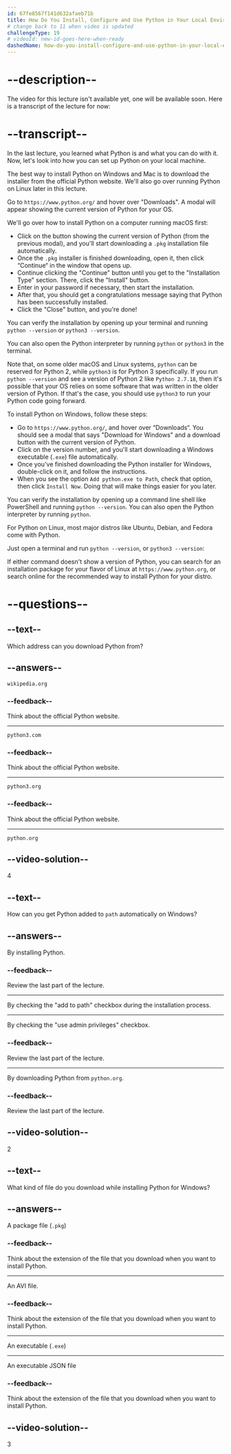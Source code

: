 ```yaml
---
id: 67fe8567f141d632afaeb71b
title: How Do You Install, Configure and Use Python in Your Local Environment?
# change back to 11 when video is updated
challengeType: 19
# videoId: new-id-goes-here-when-ready
dashedName: how-do-you-install-configure-and-use-python-in-your-local-environment
---
```


# --description--

The video for this lecture isn't available yet, one will be available soon. Here is a transcript of the lecture for now:

# --transcript--

In the last lecture, you learned what Python is and what you can do with it. Now, let's look into how you can set up Python on your local machine.

The best way to install Python on Windows and Mac is to download the installer from the official Python website. We'll also go over running Python on Linux later in this lecture.

Go to `https://www.python.org/` and hover over "Downloads". A modal will appear showing the current version of Python for your OS.

We'll go over how to install Python on a computer running macOS first:

- Click on the button showing the current version of Python (from the previous modal), and you'll start downloading a `.pkg` installation file automatically.
- Once the `.pkg` installer is finished downloading, open it, then click “Continue“ in the window that opens up.
- Continue clicking the "Continue" button until you get to the "Installation Type" section. There, click the "Install" button.
- Enter in your password if necessary, then start the installation.
- After that, you should get a congratulations message saying that Python has been successfully installed.
- Click the "Close" button, and you're done!

You can verify the installation by opening up your terminal and running `python --version` or `python3 --version`.

You can also open the Python interpreter by running `python` or `python3` in the terminal.

Note that, on some older macOS and Linux systems, `python` can be reserved for Python 2, while `python3` is for Python 3 specifically. If you run `python --version` and see a version of Python 2 like `Python 2.7.18`, then it's possible that your OS relies on some software that was written in the older version of Python. If that's the case, you should use `python3` to run your Python code going forward.

To install Python on Windows, follow these steps:

- Go to `https://www.python.org/`, and hover over “Downloads“. You should see a modal that says "Download for Windows" and a download button with the current version of Python.
- Click on the version number, and you'll start downloading a Windows executable (`.exe`) file automatically.
- Once you've finished downloading the Python installer for Windows, double-click on it, and follow the instructions.
- When you see the option `Add python.exe to Path`, check that option, then click `Install Now`. Doing that will make things easier for you later.


You can verify the installation by opening up a command line shell like PowerShell and running `python --version`. You can also open the Python interpreter by running `python`.

For Python on Linux, most major distros like Ubuntu, Debian, and Fedora come with Python.

Just open a terminal and run `python --version`, or `python3 --version`:

If either command doesn't show a version of Python, you can search for an installation package for your flavor of Linux at `https://www.python.org`, or search online for the recommended way to install Python for your distro.

# --questions--

## --text--

Which address can you download Python from?

## --answers--

`wikipedia.org`

### --feedback--

Think about the official Python website.

---

`python3.com`

### --feedback--

Think about the official Python website.

---

`python3.org`

### --feedback--

Think about the official Python website.

---

`python.org`

## --video-solution--

4

## --text--

How can you get Python added to `path` automatically on Windows?

## --answers--

By installing Python.

### --feedback--

Review the last part of the lecture.

---

By checking the "add to path" checkbox during the installation process.

---

By checking the "use admin privileges" checkbox.

### --feedback--

Review the last part of the lecture.

---

By downloading Python from `python.org`.

### --feedback--

Review the last part of the lecture.

## --video-solution--

2

## --text--

What kind of file do you download while installing Python for Windows?

## --answers--

A package file (`.pkg`)

### --feedback--

Think about the extension of the file that you download when you want to install Python.

---

An AVI file.

### --feedback--

Think about the extension of the file that you download when you want to install Python.

---

An executable (`.exe`)

---

An executable JSON file

### --feedback--

Think about the extension of the file that you download when you want to install Python.

## --video-solution--

3
